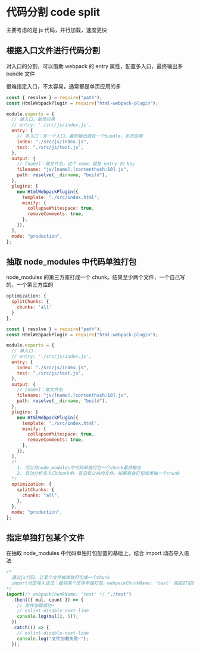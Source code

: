 # 代码分割 code split

主要考虑的是 js 代码，并行加载，速度更快

## 根据入口文件进行代码分割

对入口的分割，可以借助 webpack 的 entry 属性，配置多入口，最终输出多 bundle 文件

很难指定入口，不太容易，通常都是单页应用的多

```js
const { resolve } = require("path");
const HtmlWebpackPlugin = require("html-webpack-plugin");

module.exports = {
  // 单入口，单页应用
  // entry: './src/js/index.js',
  entry: {
    // 多入口：有一个入口，最终输出就有一个bundle，多页应用
    index: "./src/js/index.js",
    test: "./src/js/test.js",
  },
  output: {
    // [name]：取文件名，这个 name 就是 entry 的 key
    filename: "js/[name].[contenthash:10].js",
    path: resolve(__dirname, "build"),
  },
  plugins: [
    new HtmlWebpackPlugin({
      template: "./src/index.html",
      minify: {
        collapseWhitespace: true,
        removeComments: true,
      },
    }),
  ],
  mode: "production",
};
```

## 抽取 node_modules 中代码单独打包

node_modules 的第三方库打成一个 chunk。结果至少两个文件，一个自己写的，一个第三方库的

```js
optimization: {
  splitChunks: {
    chunks: 'all'
  }
},
```

```js
const { resolve } = require("path");
const HtmlWebpackPlugin = require("html-webpack-plugin");

module.exports = {
  // 单入口
  // entry: './src/js/index.js',
  entry: {
    index: "./src/js/index.js",
    test: "./src/js/test.js",
  },
  output: {
    // [name]：取文件名
    filename: "js/[name].[contenthash:10].js",
    path: resolve(__dirname, "build"),
  },
  plugins: [
    new HtmlWebpackPlugin({
      template: "./src/index.html",
      minify: {
        collapseWhitespace: true,
        removeComments: true,
      },
    }),
  ],
  /*
    1. 可以将node_modules中代码单独打包一个chunk最终输出
    2. 自动分析多入口chunk中，有没有公共的文件。如果有会打包成单独一个chunk
  */
  optimization: {
    splitChunks: {
      chunks: "all",
    },
  },
  mode: "production",
};
```

## 指定单独打包某个文件

在抽取 node_modules 中代码单独打包配置的基础上，结合 import 动态导入语法

```js
/*
  通过js代码，让某个文件被单独打包成一个chunk
  import动态导入语法：能将某个文件单独打包，webpackChunkName: 'test' 指定打包的名字，没有配置的话，默认是自动生成的
*/
import(/* webpackChunkName: 'test' */ "./test")
  .then(({ mul, count }) => {
    // 文件加载成功~
    // eslint-disable-next-line
    console.log(mul(2, 5));
  })
  .catch(() => {
    // eslint-disable-next-line
    console.log("文件加载失败~");
  });
```
